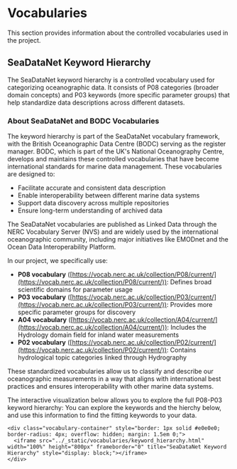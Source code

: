 # Vocabularies

This section provides information about the controlled vocabularies used in the project.

## SeaDataNet Keyword Hierarchy

The SeaDataNet keyword hierarchy is a controlled vocabulary used for categorizing oceanographic data. It consists of P08 categories (broader domain concepts) and P03 keywords (more specific parameter groups) that help standardize data descriptions across different datasets.

### About SeaDataNet and BODC Vocabularies

The keyword hierarchy is part of the SeaDataNet vocabulary framework, with the British Oceanographic Data Centre (BODC) serving as the register manager. BODC, which is part of the UK's National Oceanography Centre, develops and maintains these controlled vocabularies that have become international standards for marine data management. These vocabularies are designed to:

- Facilitate accurate and consistent data description
- Enable interoperability between different marine data systems
- Support data discovery across multiple repositories
- Ensure long-term understanding of archived data

The SeaDataNet vocabularies are published as Linked Data through the NERC Vocabulary Server (NVS) and are widely used by the international oceanographic community, including major initiatives like EMODnet and the Ocean Data Interoperability Platform.

In our project, we specifically use:
- **P08 vocabulary** ([https://vocab.nerc.ac.uk/collection/P08/current/](https://vocab.nerc.ac.uk/collection/P08/current/)): Defines broad scientific domains for parameter usage
- **P03 vocabulary** ([https://vocab.nerc.ac.uk/collection/P03/current/](https://vocab.nerc.ac.uk/collection/P03/current/)): Provides more specific parameter groups for discovery
- **A04 vocabulary** ([https://vocab.nerc.ac.uk/collection/A04/current/](https://vocab.nerc.ac.uk/collection/A04/current/)): Includes the Hydrology domain field for inland water measurements
- **P02 vocabulary** ([https://vocab.nerc.ac.uk/collection/P02/current/](https://vocab.nerc.ac.uk/collection/P02/current/)): Contains hydrological topic categories linked through Hydrography

These standardized vocabularies allow us to classify and describe our oceanographic measurements in a way that aligns with international best practices and ensures interoperability with other marine data systems.

The interactive visualization below allows you to explore the full P08-P03 keyword hierarchy:
You can explore the keywords and the hierchy below, and use this information to find the fitting keywords to your data.

```{raw} html
<div class="vocabulary-container" style="border: 1px solid #e0e0e0; border-radius: 4px; overflow: hidden; margin: 1.5em 0;">
  <iframe src="../_static/vocabularies/keyword_hierarchy.html" width="100%" height="800px" frameborder="0" title="SeaDataNet Keyword Hierarchy" style="display: block;"></iframe>
</div>
```
